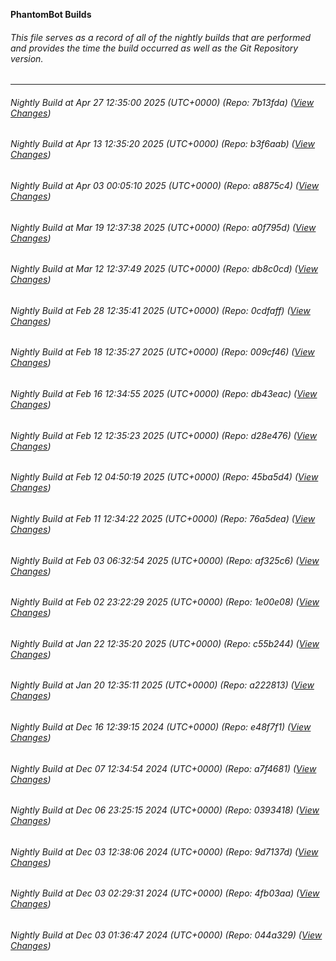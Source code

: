 **PhantomBot Builds**

###### This file serves as a record of all of the nightly builds that are performed and provides the time the build occurred as well as the Git Repository version.
-------------------------------------------------------------------------------------------------------------
###### Nightly Build at Apr 27 12:35:00 2025 (UTC+0000) (Repo: 7b13fda) ([View Changes](https://github.com/PhantomBot/PhantomBot/compare/b3f6aab...7b13fda))
###### Nightly Build at Apr 13 12:35:20 2025 (UTC+0000) (Repo: b3f6aab) ([View Changes](https://github.com/PhantomBot/PhantomBot/compare/a8875c4...b3f6aab))
###### Nightly Build at Apr 03 00:05:10 2025 (UTC+0000) (Repo: a8875c4) ([View Changes](https://github.com/PhantomBot/PhantomBot/compare/a0f795d...a8875c4))
###### Nightly Build at Mar 19 12:37:38 2025 (UTC+0000) (Repo: a0f795d) ([View Changes](https://github.com/PhantomBot/PhantomBot/compare/db8c0cd...a0f795d))
###### Nightly Build at Mar 12 12:37:49 2025 (UTC+0000) (Repo: db8c0cd) ([View Changes](https://github.com/PhantomBot/PhantomBot/compare/0cdfaff...db8c0cd))
###### Nightly Build at Feb 28 12:35:41 2025 (UTC+0000) (Repo: 0cdfaff) ([View Changes](https://github.com/PhantomBot/PhantomBot/compare/009cf46...0cdfaff))
###### Nightly Build at Feb 18 12:35:27 2025 (UTC+0000) (Repo: 009cf46) ([View Changes](https://github.com/PhantomBot/PhantomBot/compare/db43eac...009cf46))
###### Nightly Build at Feb 16 12:34:55 2025 (UTC+0000) (Repo: db43eac) ([View Changes](https://github.com/PhantomBot/PhantomBot/compare/d28e476...db43eac))
###### Nightly Build at Feb 12 12:35:23 2025 (UTC+0000) (Repo: d28e476) ([View Changes](https://github.com/PhantomBot/PhantomBot/compare/45ba5d4...d28e476))
###### Nightly Build at Feb 12 04:50:19 2025 (UTC+0000) (Repo: 45ba5d4) ([View Changes](https://github.com/PhantomBot/PhantomBot/compare/76a5dea...45ba5d4))
###### Nightly Build at Feb 11 12:34:22 2025 (UTC+0000) (Repo: 76a5dea) ([View Changes](https://github.com/PhantomBot/PhantomBot/compare/af325c6...76a5dea))
###### Nightly Build at Feb 03 06:32:54 2025 (UTC+0000) (Repo: af325c6) ([View Changes](https://github.com/PhantomBot/PhantomBot/compare/1e00e08...af325c6))
###### Nightly Build at Feb 02 23:22:29 2025 (UTC+0000) (Repo: 1e00e08) ([View Changes](https://github.com/PhantomBot/PhantomBot/compare/c55b244...1e00e08))
###### Nightly Build at Jan 22 12:35:20 2025 (UTC+0000) (Repo: c55b244) ([View Changes](https://github.com/PhantomBot/PhantomBot/compare/a222813...c55b244))
###### Nightly Build at Jan 20 12:35:11 2025 (UTC+0000) (Repo: a222813) ([View Changes](https://github.com/PhantomBot/PhantomBot/compare/e48f7f1...a222813))
###### Nightly Build at Dec 16 12:39:15 2024 (UTC+0000) (Repo: e48f7f1) ([View Changes](https://github.com/PhantomBot/PhantomBot/compare/a7f4681...e48f7f1))
###### Nightly Build at Dec 07 12:34:54 2024 (UTC+0000) (Repo: a7f4681) ([View Changes](https://github.com/PhantomBot/PhantomBot/compare/0393418...a7f4681))
###### Nightly Build at Dec 06 23:25:15 2024 (UTC+0000) (Repo: 0393418) ([View Changes](https://github.com/PhantomBot/PhantomBot/compare/9d7137d...0393418))
###### Nightly Build at Dec 03 12:38:06 2024 (UTC+0000) (Repo: 9d7137d) ([View Changes](https://github.com/PhantomBot/PhantomBot/compare/4fb03aa...9d7137d))
###### Nightly Build at Dec 03 02:29:31 2024 (UTC+0000) (Repo: 4fb03aa) ([View Changes](https://github.com/PhantomBot/PhantomBot/compare/044a329...4fb03aa))
###### Nightly Build at Dec 03 01:36:47 2024 (UTC+0000) (Repo: 044a329) ([View Changes](https://github.com/PhantomBot/PhantomBot/compare/194c795...044a329))
